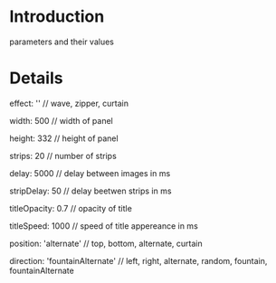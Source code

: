 # Introduction #

parameters and their values


# Details #

effect: '' // wave, zipper, curtain

width: 500 // width of panel

height: 332 // height of panel

strips: 20 // number of strips

delay: 5000 // delay between images in ms

stripDelay: 50 // delay beetwen strips in ms

titleOpacity: 0.7 // opacity of title

titleSpeed: 1000 // speed of title appereance in ms

position: 'alternate' // top, bottom, alternate, curtain

direction: 'fountainAlternate' // left, right, alternate, random, fountain, fountainAlternate